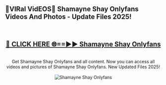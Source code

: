 <h2>🔴VIRal VidEOS🔴 Shamayne Shay Onlyfans Videos And Photos - Update Files 2025!</h2>
<br>
<div align="center">
<h2><a href="https://virallinks.top/odZfE0" rel="nofollow">🔴 CLICK HERE 🌐==►► Shamayne Shay Onlyfans</a></h2>
<br>
Get Shamayne Shay Onlyfans and all content. Now you can access all videos and pictures of Shamayne Shay Onlyfans. New Updated Files 2025!
<br>
<br>
<a href="https://virallinks.top/odZfE0" rel="nofollow" data-target="animated-image.originalLink"><img src="https://i.imgur.com/dJHk4Zq.gif)" alt="Shamayne Shay Onlyfans" style="max-width: 100%; display: inline-block;" data-target="animated-image.originalImage"></a>
</div>
<br>
